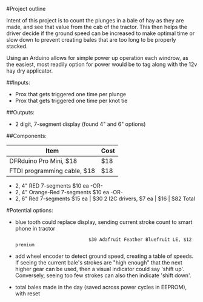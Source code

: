 #Project outline

Intent of this project is to count the plunges in a bale of hay as they are made,
and see that value from the cab of the tractor.  This then helps the driver decide
if the ground speed can be increased to make optimal time or slow down to prevent
creating bales that are too long to be properly stacked.

Using an Arduino allows for simple power up operation each windrow, as the
easiest, most readily option for power would be to tag along with the 12v hay dry
applicator.


##Inputs:
- Prox that gets triggered one time per plunge
- Prox that gets triggered one time per knot tie
 
##Outputs:
- 2 digit, 7-segment display (found 4" and 6" options)

##Components:

Item | Cost
---- | ----
DFRduino Pro Mini, $18     |                   $18
FTDI programming cable, $18  |                 $18
- 2, 4" RED 7-segments $10 ea        -OR-
- 2, 4" Orange-Red 7-segments $10 ea -OR-
- 2, 6" Red 7-segments $15 ea             |      $30
2 I2C drivers, $7 ea                    |      $16
                                        |         $82 Total
 
#Potential options:
 - blue tooth could replace display, sending current stroke count to smart phone in tractor

                                  $30 Adafruit Feather Bluefruit LE, $12 premium
 - add wheel encoder to detect ground speed, creating a table of speeds.  If seeing
   the current bale's strokes are "high enough" that the next higher gear can be
   used, then a visual indicator could say 'shift up'.  Conversely, seeing too few strokes
   can also then indicate 'shift down'.
 - total bales made in the day (saved across power cycles in EEPROM), with reset
